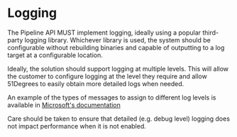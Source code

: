 # Logging

The Pipeline API MUST implement logging, ideally using a popular third-party
logging library. Whichever library is used, the system should be configurable
without rebuilding binaries and capable of outputting to a log target at a
configurable location.

Ideally, the solution should support logging at multiple levels. This will allow
the customer to configure logging at the level they require and allow 51Degrees
to easily obtain more detailed logs when needed.

An example of the types of messages to assign to different log levels is available
in [Microsoft's documentation](https://learn.microsoft.com/dotnet/api/microsoft.extensions.logging.loglevel)

Care should be taken to ensure that detailed (e.g. debug level) logging does not
impact performance when it is not enabled.
